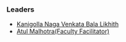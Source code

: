 ### Leaders
* [Kanigolla Naga Venkata Bala Likhith ](mailto:kanigolla.likhith@owasp.org)
* [Atul Malhotra(Faculty Facilitator)](mailto:atul.malhotra@owasp.org)
